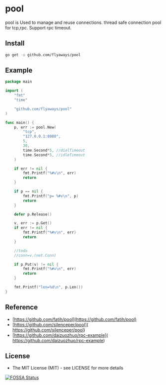 # pool

pool is Used to manage and reuse connections.
thread safe connection pool for tcp,rpc. 
Support rpc timeout.

## Install
```sh
go get -u github.com/flyaways/pool
```

## Example
```go
package main

import (
	"fmt"
	"time"

	"github.com/flyaways/pool"
)

func main() {
	p, err := pool.New(
		"tcp",
		"127.0.0.1:8080",
		5,
		30,
		time.Second*5, //dialTimeout
		time.Second*5, //idleTimeout
	)

	if err != nil {
		fmt.Printf("%#v\n", err)
		return
	}

	if p == nil {
		fmt.Printf("p= %#v\n", p)
		return
	}

	defer p.Release()

	v, err := p.Get()
	if err != nil {
		fmt.Printf("%#v\n", err)
		return
	}

	//todo
	//conn=v.(net.Conn)

	if p.Put(v) != nil {
		fmt.Printf("%#v\n", err)
		return
	}

	fmt.Printf("len=%d\n", p.Len())
}

```

## Reference
 * [https://github.com/fatih/pool](https://github.com/fatih/pool)
 * [https://github.com/silenceper/pool]( https://github.com/silenceper/pool)
 * [https://github.com/daizuozhuo/rpc-example]( https://github.com/daizuozhuo/rpc-example)

## License
* The MIT License (MIT) - see LICENSE for more details

[![FOSSA Status](https://app.fossa.io/api/projects/git%2Bhttps%3A%2F%2Fgithub.com%2Fflyaways%2Fpool.svg?type=large)](https://app.fossa.io/projects/git%2Bhttps%3A%2F%2Fgithub.com%2Fflyaways%2Fpool?ref=badge_large)
